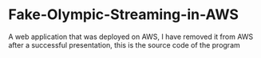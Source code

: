 # Fake-Olympic-Streaming-in-AWS
A web application that was deployed on AWS, I have removed it from AWS after a successful presentation, this is the source code of the program
